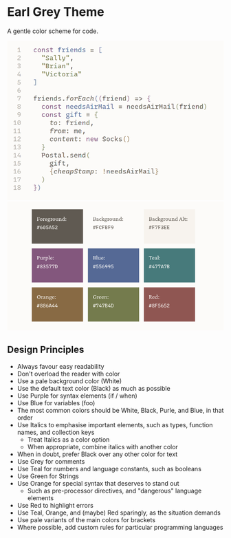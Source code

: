 # Earl Grey Theme

A gentle color scheme for code.

![Earl Grey demo with javascript code](./web/src/static/images/earl-grey-demo-1.png)
![Earl Grey color palette](./reference/earl-grey-palette.png)


## Design Principles

- Always favour easy readability
- Don't overload the reader with color
- Use a pale background color (White)
- Use the default text color (Black) as much as possible
- Use Purple for syntax elements (if / when)
- Use Blue for variables (foo)
- The most common colors should be White, Black, Purle, and Blue,
  in that order
- Use Italics to emphasise important elements, such as types,
  function names, and collection keys
  - Treat Italics as a color option
  - When appropriate, combine italics with another color
- When in doubt, prefer Black over any other color for text
- Use Grey for comments
- Use Teal for numbers and language constants, such as booleans
- Use Green for Strings
- Use Orange for special syntax that deserves to stand out
  - Such as pre-processor directives, and "dangerous" language elements
- Use Red to highlight errors
- Use Teal, Orange, and (maybe) Red sparingly, as the situation demands
- Use pale variants of the main colors for brackets
- Where possible, add custom rules for particular programming languages
